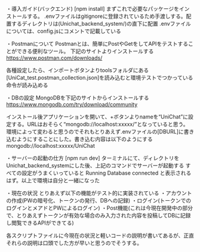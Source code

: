・導入ガイド(バックエンド)
[npm install]
まずこれで必要なパッケージをインストールする。
.envファイルはgitignoreに登録されているため手渡しする。配置するディレクトリは(Unichat_backend_system/)の直下に配置
.envファイルについては、config.jsにコメントで記載している

・Postmanについて
Postmanとは、簡単にPostやGetをしてAPIをテストすることができる便利なツール。
下記のサイトよりインストールする
https://www.postman.com/downloads/

各種設定したら、インポートボタンよりtoolsフォルダにある[UniCat_test.postman_collection.json]を読み込むと環境テストでつかっている命令が読み込める

・DBの設定
MongoDBを下記のサイトからインストールする
https://www.mongodb.com/try/download/community

インストール後アプリケーションを開いて、+ボタンよりnameを“UniChat”に設定する。URLはおそらく“mongodb://localhost:xxxxx/”となっていると思う。
環境によって変わると思うのでそれもとりあえず.envファイルの[DBURL]に書き込むようにすることにした。書き込む内容は以下のようにする
mongodb://localhost:xxxxx/UniChat

・サーバーの起動の仕方
[npm run dev]
ターミナルにて、ディレクトリをUnichat_backend_systemにした後、上記のコマンドでサーバーが起動する
すべての設定がうまくいっていると
Running
Database connected
と表示されるはず。以上で環境は自分と一緒になった


・現在の状況
とりあえず以下の機能がテスト的に実装されている
・アカウントの作成(PWの暗号化、トークンの発行、DBへの記録)
・ログイン(トークンでのログインとメアドとPWによるログイン)
・Post機能(これは今現在開発中の部分で、とりあえずトークンが有効な場合のみ入力された内容を投稿してDBに記録し閲覧できるAPIができてる)


各スクリプトファイルに今現在の状況と軽いコードの説明が書いてあるが、正直それらの説明は口頭でした方が早いと思うのでそうする。